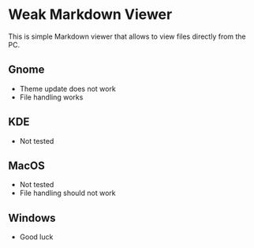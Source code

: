 # Weak Markdown Viewer

This is simple Markdown viewer that allows to view files directly from the PC.

## Gnome

- Theme update does not work
- File handling works

## KDE

- Not tested

## MacOS

- Not tested
- File handling should not work

## Windows

- Good luck
